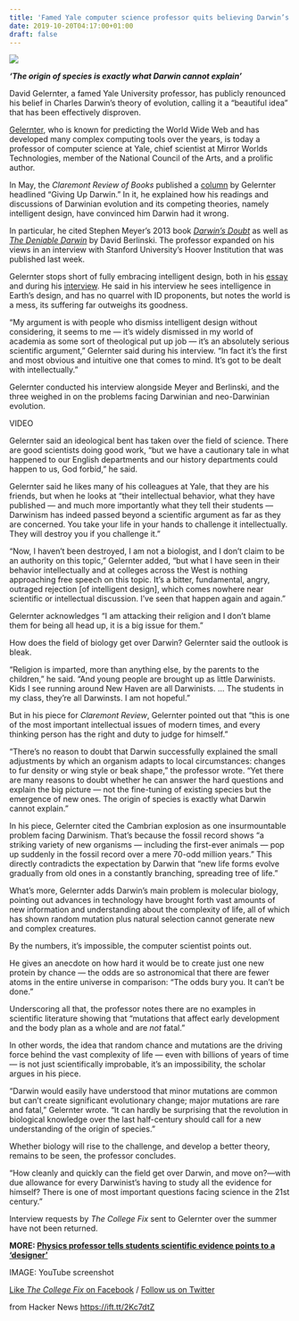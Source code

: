 ```yaml
---
title: 'Famed Yale computer science professor quits believing Darwin’s theories'
date: 2019-10-20T04:17:00+01:00
draft: false
---
```


![](https://www.thecollegefix.com/wp-content/uploads/2019/07/Gelernter-370x242.jpg)

_**‘The origin of species is exactly what Darwin cannot explain’**_

David Gelernter, a famed Yale University professor, has publicly renounced his belief in Charles Darwin’s theory of evolution, calling it a “beautiful idea” that has been effectively disproven.

[Gelernter](https://seas.yale.edu/faculty-research/faculty-directory/david-gelernter), who is known for predicting the World Wide Web and has developed many complex computing tools over the years, is today a professor of computer science at Yale, chief scientist at Mirror Worlds Technologies, member of the National Council of the Arts, and a prolific author.

In May, the _Claremont Review of Books_ published a [column](https://www.claremont.org/crb/article/giving-up-darwin/) by Gelernter headlined “Giving Up Darwin.” In it, he explained how his readings and discussions of Darwinian evolution and its competing theories, namely intelligent design, have convinced him Darwin had it wrong.

In particular, he cited Stephen Meyer’s 2013 book [_Darwin’s Doubt_](https://www.amazon.com/Darwins-Doubt-Explosive-Origin-Intelligent/dp/0062071483) as well as [_The Deniable Darwin_](https://www.amazon.com/Deniable-Darwin-Other-Essays/dp/0979014123) by David Berlinski. The professor expanded on his views in an interview with Stanford University’s Hoover Institution that was published last week.

Gelernter stops short of fully embracing intelligent design, both in his [essay](https://www.claremont.org/crb/article/giving-up-darwin/) and during his [interview](https://www.youtube.com/watch?v=noj4phMT9OE). He said in his interview he sees intelligence in Earth’s design, and has no quarrel with ID proponents, but notes the world is a mess, its suffering far outweighs its goodness.

“My argument is with people who dismiss intelligent design without considering, it seems to me — it’s widely dismissed in my world of academia as some sort of theological put up job — it’s an absolutely serious scientific argument,” Gelernter said during his interview. “In fact it’s the first and most obvious and intuitive one that comes to mind. It’s got to be dealt with intellectually.”

Gelernter conducted his interview alongside Meyer and Berlinski, and the three weighed in on the problems facing Darwinian and neo-Darwinian evolution.

<span>VIDEO</span>

Gelernter said an ideological bent has taken over the field of science. There are good scientists doing good work, “but we have a cautionary tale in what happened to our English departments and our history departments could happen to us, God forbid,” he said.

Gelernter said he likes many of his colleagues at Yale, that they are his friends, but when he looks at “their intellectual behavior, what they have published — and much more importantly what they tell their students — Darwinism has indeed passed beyond a scientific argument as far as they are concerned. You take your life in your hands to challenge it intellectually. They will destroy you if you challenge it.”

“Now, I haven’t been destroyed, I am not a biologist, and I don’t claim to be an authority on this topic,” Gelernter added, “but what I have seen in their behavior intellectually and at colleges across the West is nothing approaching free speech on this topic. It’s a bitter, fundamental, angry, outraged rejection \[of intelligent design\], which comes nowhere near scientific or intellectual discussion. I’ve seen that happen again and again.”

Gelernter acknowledges “I am attacking their religion and I don’t blame them for being all head up, it is a big issue for them.”

How does the field of biology get over Darwin? Gelernter said the outlook is bleak.

“Religion is imparted, more than anything else, by the parents to the children,” he said. “And young people are brought up as little Darwinists. Kids I see running around New Haven are all Darwinists. … The students in my class, they’re all Darwinsts. I am not hopeful.”

But in his piece for _Claremont Review_, Gelernter pointed out that “this is one of the most important intellectual issues of modern times, and every thinking person has the right and duty to judge for himself.”

“There’s no reason to doubt that Darwin successfully explained the small adjustments by which an organism adapts to local circumstances: changes to fur density or wing style or beak shape,” the professor wrote. “Yet there are many reasons to doubt whether he can answer the hard questions and explain the big picture — not the fine-tuning of existing species but the emergence of new ones. The origin of species is exactly what Darwin cannot explain.”

In his piece, Gelernter cited the Cambrian explosion as one insurmountable problem facing Darwinism. That’s because the fossil record shows “a striking variety of new organisms — including the first-ever animals — pop up suddenly in the fossil record over a mere 70-odd million years.” This directly contradicts the expectation by Darwin that “new life forms evolve gradually from old ones in a constantly branching, spreading tree of life.”

What’s more, Gelernter adds Darwin’s main problem is molecular biology, pointing out advances in technology have brought forth vast amounts of new information and understanding about the complexity of life, all of which has shown random mutation plus natural selection cannot generate new and complex creatures.

By the numbers, it’s impossible, the computer scientist points out.

He gives an anecdote on how hard it would be to create just one new protein by chance — the odds are so astronomical that there are fewer atoms in the entire universe in comparison: “The odds bury you. It can’t be done.”

Underscoring all that, the professor notes there are no examples in scientific literature showing that “mutations that affect early development and the body plan as a whole and are _not_ fatal.”

In other words, the idea that random chance and mutations are the driving force behind the vast complexity of life — even with billions of years of time — is not just scientifically improbable, it’s an impossibility, the scholar argues in his piece.

“Darwin would easily have understood that minor mutations are common but can’t create significant evolutionary change; major mutations are rare and fatal,” Gelernter wrote. “It can hardly be surprising that the revolution in biological knowledge over the last half-century should call for a new understanding of the origin of species.”

Whether biology will rise to the challenge, and develop a better theory, remains to be seen, the professor concludes.

“How cleanly and quickly can the field get over Darwin, and move on?—with due allowance for every Darwinist’s having to study all the evidence for himself? There is one of most important questions facing science in the 21st century.”

Interview requests by _The College Fix_ sent to Gelernter over the summer have not been returned.

**MORE: [Physics professor tells students scientific evidence points to a ‘designer’](https://www.thecollegefix.com/physics-professor-tells-students-scientific-evidence-points-to-a-designer/)**

IMAGE: YouTube screenshot

[Like _The College Fix_ on Facebook](https://www.facebook.com/TheCollegeFix/) / [Follow us on Twitter](https://twitter.com/CollegeFix)

  
  
from Hacker News https://ift.tt/2Kc7dtZ